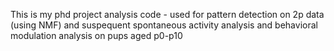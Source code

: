 This is my phd project analysis code - used for pattern detection on 2p data (using NMF) and suspequent spontaneous activity analysis and behavioral modulation analysis on pups aged p0-p10
